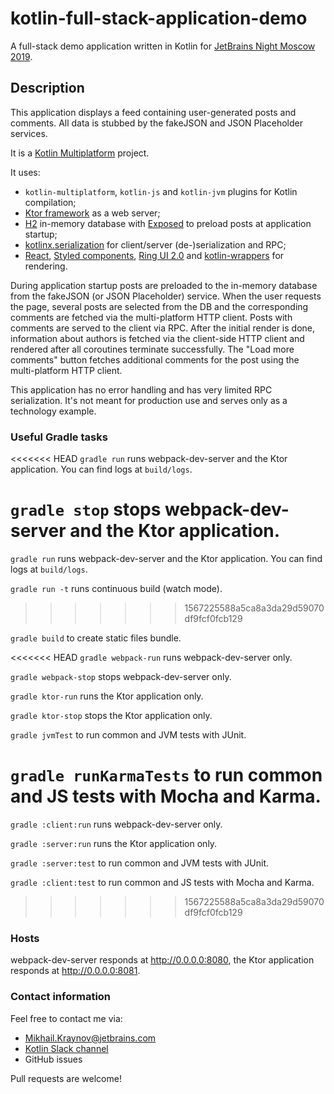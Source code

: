 # kotlin-full-stack-application-demo

A full-stack demo application written in Kotlin for [JetBrains Night Moscow 2019](https://info.jetbrains.com/jetbrains-night-moscow-2019).

## Description

This application displays a feed containing user-generated posts and comments. All data is stubbed by the fakeJSON and JSON Placeholder services.

It is a [Kotlin Multiplatform](https://kotlinlang.org/docs/reference/multiplatform.html) project.

It uses:
- `kotlin-multiplatform`, `kotlin-js` and `kotlin-jvm` plugins for Kotlin compilation;
- [Ktor framework](https://ktor.io) as a web server;
- [H2](http://www.h2database.com/html/main.html) in-memory database with [Exposed](https://github.com/JetBrains/Exposed) to preload posts at application startup;
- [kotlinx.serialization](https://github.com/Kotlin/kotlinx.serialization) for client/server (de-)serialization and RPC;
- [React](https://reactjs.org), [Styled components](https://www.styled-components.com), [Ring UI 2.0](https://jetbrains.github.io/ring-ui/develop-2.0/index.html) and [kotlin-wrappers](https://github.com/JetBrains/kotlin-wrappers) for rendering. 

During application startup posts are preloaded to the in-memory database from the fakeJSON (or JSON Placeholder) service. 
When the user requests the page, several posts are selected from the DB and the corresponding comments are fetched via the multi-platform HTTP client.
Posts with comments are served to the client via RPC. After the initial render is done, information about authors is fetched via the client-side HTTP client and rendered after all coroutines terminate successfully.
The "Load more comments" button fetches additional comments for the post using the multi-platform HTTP client.

This application has no error handling and has very limited RPC serialization. It's not meant for production use and serves only as a technology example.

### Useful Gradle tasks
<<<<<<< HEAD
`gradle run` runs webpack-dev-server and the Ktor application. You can find logs at `build/logs`.

`gradle stop` stops webpack-dev-server and the Ktor application.
=======

`gradle run` runs webpack-dev-server and the Ktor application. You can find logs at `build/logs`.

`gradle run -t` runs continuous build (watch mode).
>>>>>>> 1567225588a5ca8a3da29d59070df9fcf0fcb129

`gradle build` to create static files bundle.

<<<<<<< HEAD
`gradle webpack-run` runs webpack-dev-server only.

`gradle webpack-stop` stops webpack-dev-server only.

`gradle ktor-run` runs the Ktor application only.

`gradle ktor-stop` stops the Ktor application only.

`gradle jvmTest` to run common and JVM tests with JUnit.

`gradle runKarmaTests` to run common and JS tests with Mocha and Karma.
=======
`gradle :client:run` runs webpack-dev-server only.

`gradle :server:run` runs the Ktor application only.

`gradle :server:test` to run common and JVM tests with JUnit.

`gradle :client:test` to run common and JS tests with Mocha and Karma.
>>>>>>> 1567225588a5ca8a3da29d59070df9fcf0fcb129

### Hosts
webpack-dev-server responds at http://0.0.0.0:8080, the Ktor application responds at http://0.0.0.0:8081.

### Contact information

Feel free to contact me via:
- Mikhail.Kraynov@jetbrains.com
- [Kotlin Slack channel](https://kotlin.slack.com)
- GitHub issues

Pull requests are welcome!